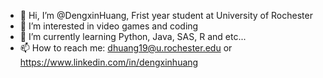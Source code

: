 - 👋 Hi, I’m @DengxinHuang, Frist year student at University of Rochester
- 👀 I’m interested in video games and coding
- 🌱 I’m currently learning Python, Java, SAS, R and etc...
- 📫 How to reach me: dhuang19@u.rochester.edu or https://www.linkedin.com/in/dengxinhuang
